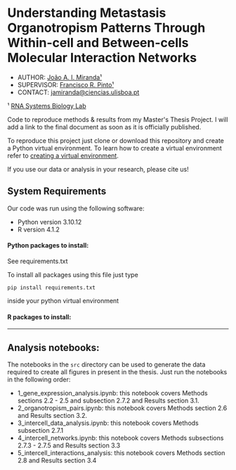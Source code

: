 # Understanding Metastasis Organotropism Patterns Through Within-cell and Between-cells Molecular Interaction Networks

* AUTHOR: [João A. I. Miranda¹](https://github.com/joanismi/)
* SUPERVISOR: [Francisco R. Pinto¹](https://github.com/frpinto)
* CONTACT: jamiranda@ciencias.ulisboa.pt

¹ [RNA Systems Biology Lab](https://github.com/GamaPintoLab) 


Code to reproduce methods &amp; results from my Master's Thesis Project.
I will add a link to the final document as soon as it is officially published.

To reproduce this project just clone or download this repository and create a Python virtual environment.
To learn how to create a virtual environment refer to [creating a virtual environment](https://packaging.python.org/en/latest/guides/installing-using-pip-and-virtual-environments/#creating-a-virtual-environment).

If you use our data or analysis in your research, please cite us!

## System Requirements
Our code was run using the following software:
- Python version 3.10.12
- R version 4.1.2

#### Python packages to install:
See requirements.txt

To install all packages using this file just type
```
pip install requirements.txt
```
inside your python virtual environment

#### R packages to install:
---

## Analysis notebooks:
The notebooks in the `src` directory can be used to generate the data required to create all figures in present in the thesis. Just run the notebooks in the following order:
- 1_gene_expression_analysis.ipynb: this notebook covers Methods sections 2.2 - 2.5 and subsection 2.7.2 and Results section 3.1.
- 2_organotropism_pairs.ipynb: this notebook covers Methods section 2.6 and Results section 3.2.
- 3_intercell_data_analysis.ipynb: this notebook covers Methods subsection 2.7.1
- 4_intercell_networks.ipynb: this notebook covers Methods subsections 2.7.3 - 2.7.5 and Results section 3.3
- 5_intercell_interactions_analysis: this notebook covers Methods section 2.8 and Results section 3.4
